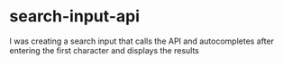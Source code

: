 # search-input-api
I was creating a search input that calls the API and autocompletes after entering the first character and displays the results
